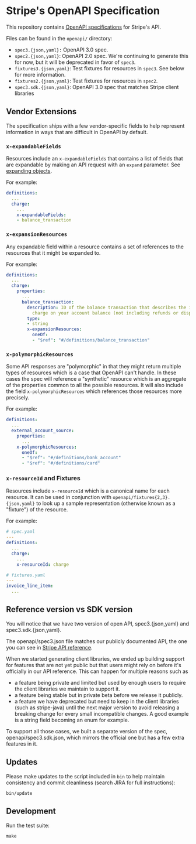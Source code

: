 # Stripe's OpenAPI Specification

This repository contains [OpenAPI specifications][openapi] for Stripe's API.

Files can be found in the `openapi/` directory:

* `spec3.{json,yaml}:` OpenAPI 3.0 spec.
* `spec2.{json,yaml}`: OpenAPI 2.0 spec. We're continuing to generate this for
  now, but it will be deprecated in favor of `spec3`.
* `fixtures3.{json,yaml}`: Test fixtures for resources in `spec3`. See below
  for more information.
* `fixtures2.{json,yaml}`: Test fixtures for resources in `spec2`.
* `spec3.sdk.{json,yaml}`: OpenAPI 3.0 spec that matches Stripe client libraries

## Vendor Extensions

The specification ships with a few vendor-specific fields to help represent
information in ways that are difficult in OpenAPI by default.

### `x-expandableFields`

Resources include an `x-expandableFields` that contains a list of fields that
are expandable by making an API request with an `expand` parameter. See
[expanding objects][expand].

For example:

``` yaml
definitions:
  ...
  charge:
    ...
    x-expandableFields:
    - balance_transaction
```

### `x-expansionResources`

Any expandable field within a resource contains a set of references to the
resources that it might be expanded to.

For example:

``` yaml
definitions:
  ...
  charge:
    properties:
      ...
      balance_transaction:
        description: ID of the balance transaction that describes the impact of this
          charge on your account balance (not including refunds or disputes).
        type:
        - string
        x-expansionResources:
          oneOf:
          - "$ref": "#/definitions/balance_transaction"
```

### `x-polymorphicResources`

Some API responses are "polymorphic" in that they might return multiple types
of resources which is a case that OpenAPI can't handle. In these cases the spec
will reference a "synthetic" resource which is an aggregate of the properties
common to all the possible resources. It will also include the field
`x-polymorphicResources` which references those resources more precisely.

For example:

``` yaml
definitions:
  ...
  external_account_source:
    properties:
      ...
    x-polymorphicResources:
      oneOf:
      - "$ref": "#/definitions/bank_account"
      - "$ref": "#/definitions/card"
```

### `x-resourceId` and Fixtures

Resources include `x-resourceId` which is a canonical name for each resource.
It can be used in conjunction with `openapi/fixtures{2,3}.{json,yaml}` to look
up a sample representation (otherwise known as a "fixture") of the resource.

For example:

``` yaml
# spec.yaml
---
definitions:
  ...
  charge:
    ...
    x-resourceId: charge

# fixtures.yaml
---
invoice_line_item:
  ...
```

## Reference version vs SDK version
You will notice that we have two version of open API, spec3.{json,yaml} and spec3.sdk.{json,yaml}.

The openapi/spec3.json file matches our publicly documented API, the one you can see in [Stripe API reference](https://stripe.com/docs/api).

When we started generating client libraries, we ended up building support for features that are not yet public but that users might rely on before it's officially in our API reference. This can happen for multiple reasons such as

- a feature being private and limited but used by enough users to require the client libraries we maintain to support it.
- a feature being stable but in private beta before we release it publicly.
- a feature we have deprecated but need to keep in the client libraries (such as stripe-java) until the next major version to avoid releasing a breaking change for every small incompatible changes. A good example is a string field becoming an enum for example.

To support all those cases, we built a separate version of the spec, openapi/spec3.sdk.json, which mirrors the official one but has a few extra features in it.

## Updates

Please make updates to the script included in `bin` to help maintain
consistency and commit cleanliness (search JIRA for full instructions):

    bin/update

## Development

Run the test suite:

    make

[expand]: https://stripe.com/docs/api/java#expanding_objects
[openapi]: https://www.openapis.org/

<!--
# vim: set tw=79:
-->
